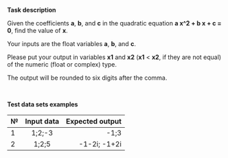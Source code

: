 __Task description__

Given the coefficients __a__, __b__, and __c__ in the quadratic equation __a x^2 + b x + c = 0__, find
the value of __x__.

Your inputs are the float variables __a__, __b__, and __c__.

Please put your output in variables __x1__ and __x2__ (__x1__ < __x2__, if they are not equal) of the numeric (float or complex) type.

The output will be rounded to six digits after the comma.

<br>

__Test data sets examples__

| № |  Input data  | Expected output |
|:-----|:--------:|------:|
| 1  | 1;2;-3 | -1;3 |
| 2  |  1;2;5  |   -1-2i; -1+2i |